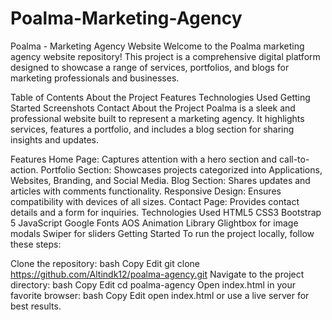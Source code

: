# Poalma-Marketing-Agency
Poalma - Marketing Agency Website
Welcome to the Poalma marketing agency website repository! This project is a comprehensive digital platform designed to showcase a range of services, portfolios, and blogs for marketing professionals and businesses.

Table of Contents
About the Project
Features
Technologies Used
Getting Started
Screenshots
Contact
About the Project
Poalma is a sleek and professional website built to represent a marketing agency. It highlights services, features a portfolio, and includes a blog section for sharing insights and updates.

Features
Home Page: Captures attention with a hero section and call-to-action.
Portfolio Section: Showcases projects categorized into Applications, Websites, Branding, and Social Media.
Blog Section: Shares updates and articles with comments functionality.
Responsive Design: Ensures compatibility with devices of all sizes.
Contact Page: Provides contact details and a form for inquiries.
Technologies Used
HTML5
CSS3
Bootstrap 5
JavaScript
Google Fonts
AOS Animation Library
Glightbox for image modals
Swiper for sliders
Getting Started
To run the project locally, follow these steps:

Clone the repository:
bash
Copy
Edit
git clone https://github.com/Altindk12/poalma-agency.git
Navigate to the project directory:
bash
Copy
Edit
cd poalma-agency
Open index.html in your favorite browser:
bash
Copy
Edit
open index.html
or use a live server for best results.
